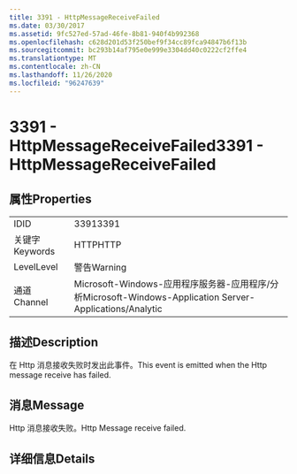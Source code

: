 ```yaml
---
title: 3391 - HttpMessageReceiveFailed
ms.date: 03/30/2017
ms.assetid: 9fc527ed-57ad-46fe-8b81-940f4b992368
ms.openlocfilehash: c628d201d53f250bef9f34cc89fca94847b6f13b
ms.sourcegitcommit: bc293b14af795e0e999e3304dd40c0222cf2ffe4
ms.translationtype: MT
ms.contentlocale: zh-CN
ms.lasthandoff: 11/26/2020
ms.locfileid: "96247639"
---
```

# <a name="3391---httpmessagereceivefailed"></a><span data-ttu-id="214f9-102">3391 - HttpMessageReceiveFailed</span><span class="sxs-lookup"><span data-stu-id="214f9-102">3391 - HttpMessageReceiveFailed</span></span>

## <a name="properties"></a><span data-ttu-id="214f9-103">属性</span><span class="sxs-lookup"><span data-stu-id="214f9-103">Properties</span></span>  
  
|||  
|-|-|  
|<span data-ttu-id="214f9-104">ID</span><span class="sxs-lookup"><span data-stu-id="214f9-104">ID</span></span>|<span data-ttu-id="214f9-105">3391</span><span class="sxs-lookup"><span data-stu-id="214f9-105">3391</span></span>|  
|<span data-ttu-id="214f9-106">关键字</span><span class="sxs-lookup"><span data-stu-id="214f9-106">Keywords</span></span>|<span data-ttu-id="214f9-107">HTTP</span><span class="sxs-lookup"><span data-stu-id="214f9-107">HTTP</span></span>|  
|<span data-ttu-id="214f9-108">Level</span><span class="sxs-lookup"><span data-stu-id="214f9-108">Level</span></span>|<span data-ttu-id="214f9-109">警告</span><span class="sxs-lookup"><span data-stu-id="214f9-109">Warning</span></span>|  
|<span data-ttu-id="214f9-110">通道</span><span class="sxs-lookup"><span data-stu-id="214f9-110">Channel</span></span>|<span data-ttu-id="214f9-111">Microsoft-Windows-应用程序服务器-应用程序/分析</span><span class="sxs-lookup"><span data-stu-id="214f9-111">Microsoft-Windows-Application Server-Applications/Analytic</span></span>|  
  
## <a name="description"></a><span data-ttu-id="214f9-112">描述</span><span class="sxs-lookup"><span data-stu-id="214f9-112">Description</span></span>  

 <span data-ttu-id="214f9-113">在 Http 消息接收失败时发出此事件。</span><span class="sxs-lookup"><span data-stu-id="214f9-113">This event is emitted when the Http message receive has failed.</span></span>  
  
## <a name="message"></a><span data-ttu-id="214f9-114">消息</span><span class="sxs-lookup"><span data-stu-id="214f9-114">Message</span></span>  

 <span data-ttu-id="214f9-115">Http 消息接收失败。</span><span class="sxs-lookup"><span data-stu-id="214f9-115">Http Message receive failed.</span></span>  
  
## <a name="details"></a><span data-ttu-id="214f9-116">详细信息</span><span class="sxs-lookup"><span data-stu-id="214f9-116">Details</span></span>
